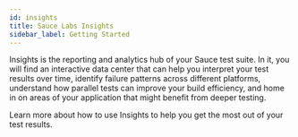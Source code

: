 ```yaml
---
id: insights
title: Sauce Labs Insights
sidebar_label: Getting Started
---
```


Insights is the reporting and analytics hub of your Sauce test suite. In it, you will find an interactive data center that can help you interpret your test results over time, identify failure patterns across different platforms, understand how parallel tests can improve your build efficiency, and home in on areas of your application that might benefit from deeper testing.

Learn more about how to use Insights to help you get the most out of your test results.
